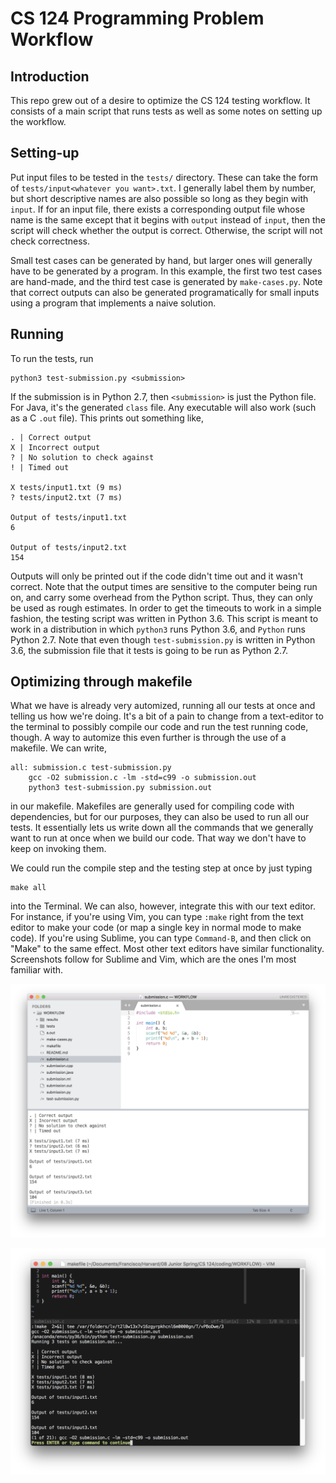 CS 124 Programming Problem Workflow
===================================

## Introduction

This repo grew out of a desire to optimize the CS 124 testing workflow. It
consists of a main script that runs tests as well as some notes on setting up
the workflow.

## Setting-up

Put input files to be tested in the `tests/` directory. These can take the form
of `tests/input<whatever you want>.txt`. I generally label them by number, but
short descriptive names are also possible so long as they begin with `input`. If
for an input file, there exists a corresponding output file whose name is the
same except that it begins with `output` instead of `input`, then the script
will check whether the output is correct. Otherwise, the script will not check
correctness.

Small test cases can be generated by hand, but larger ones will generally have
to be generated by a program. In this example, the first two test cases are
hand-made, and the third test case is generated by `make-cases.py`. Note that
correct outputs can also be generated programatically for small inputs using a
program that implements a naive solution.

## Running

To run the tests, run

```
python3 test-submission.py <submission>
```

If the submission is in Python 2.7, then `<submission>` is just the Python file.
For Java, it's the generated `class` file. Any executable will also work (such
as a C `.out` file). This prints out something like,

```
. | Correct output
X | Incorrect output
? | No solution to check against
! | Timed out

X tests/input1.txt (9 ms)
? tests/input2.txt (7 ms)

Output of tests/input1.txt
6

Output of tests/input2.txt
154  
```

Outputs will only be printed out if the code didn't time out and it wasn't
correct. Note that the output times are sensitive to the computer being run on,
and carry some overhead from the Python script. Thus, they can only be used as
rough estimates. In order to get the timeouts to work in a simple fashion, the
testing script was written in Python 3.6. This script is meant to work in a
distribution in which `python3` runs Python 3.6, and `Python` runs Python 2.7.
Note that even though `test-submission.py` is written in Python 3.6, the
submission file that it tests is going to be run as Python 2.7.

## Optimizing through makefile

What we have is already very automized, running all our tests at once and
telling us how we're doing. It's a bit of a pain to change from a text-editor to
the terminal to possibly compile our code and run the test running code, though.
A way to automize this even further is through the use of a makefile. We can
write,

```
all: submission.c test-submission.py
	gcc -O2 submission.c -lm -std=c99 -o submission.out
	python3 test-submission.py submission.out
```

in our makefile. Makefiles are generally used for compiling code with
dependencies, but for our purposes, they can also be used to run all our tests.
It essentially lets us write down all the commands that we generally want to run
at once when we build our code. That way we don't have to keep on invoking them.

We could run the compile step and the testing step at once by just typing

```
make all
```

into the Terminal. We can also, however, integrate this with our text editor.
For instance, if you're using Vim, you can type `:make` right from the text
editor to make your code (or map a single key in normal mode to make code). If
you're using Sublime, you can type `Command-B`, and then click on "Make" to the
same effect. Most other text editors have similar functionality. Screenshots
follow for Sublime and Vim, which are the ones I'm most familiar with.

![making in Sublime](making-in-sublime.png)

![making in Vim](making-in-vim.png)
